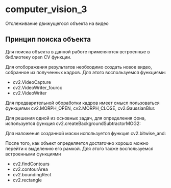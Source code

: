 # computer_vision_3
Отслеживание движущегося объекта на видео
## Принцип поиска объекта
Для поиска объекта в данной работе применяются встроенные в библиотеку open CV функции.

Для отоборажения результатов необходимо создать новое видео, собранное из полученных кадров. Для этого воспользуемся функциями:
- cv2.VideoCapture
- cv2.VideoWriter_fourcc
- cv2.VideoWriter

Для предварительной обоработки кадров имеет смысл пользоваться функциями cv2.MORPH_OPEN, cv2.MORPH_CLOSE, cv2.GaussianBlur.  

Для решения одной из основных задач, для определения фона, используется функция cv2.createBackgroundSubtractorMOG2: 

Для наложения созданной маски используется функция cv2.bitwise_and:  

После того, как объект определяется достаточно хорошо можно перейти к выделению его рамкой. Для этого также воспользуемся встроенными функциями 
- cv2.findContours
- cv2.contourArea
- cv2.boundingRect
- cv2.rectangle



